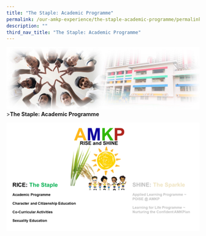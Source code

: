 ```yaml
---
title: "The Staple: Academic Programme"
permalink: /our-amkp-experience/the-staple-academic-programme/permalink/
description: ""
third_nav_title: "The Staple: Academic Programme"
---
```

![Sub-banner](/images/sub%20banner.jpg)
&gt;**The Staple: Academic Programme**

![The Staple Overview](/images/About%20Us/Our%20AMKP%20Experience/The%20Staple/the%20staple%20landing.png)